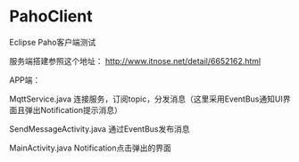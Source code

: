 # PahoClient
Eclipse Paho客户端测试

服务端搭建参照这个地址：
http://www.itnose.net/detail/6652162.html

APP端：

MqttService.java 连接服务，订阅topic，分发消息（这里采用EventBus通知UI界面且弹出Notification提示消息）


SendMessageActivity.java 通过EventBus发布消息


MainActivity.java Notification点击弹出的界面
